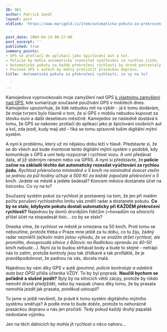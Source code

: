 ```yaml
---
ID: 981
author: Patrick Zandl
layout: post
oldlink: 'https://www.marigold.cz/item/automaticka-pokuta-za-prekroceni-rychlosti-co-vy-na-to

  '
post_date: 2004-04-14 08:27:00
post_excerpt: ''
published: true
summary_points:
- GPS se protlačí do aplikací jako špiclování aut a kol.
- Policie by mohla automaticky rozesílat vyúčtování za rychlou jízdu.
- Automatické pokuty za každé překročení rychlosti by drsně potrestaly řidiče.
- Povinné GPS v autech by mohly pročistit prasáckou dopravu.
title: 'Automatická pokuta za překročení rychlosti, co vy na to?

  '
---
```


<p>
Kamojedova vyprovokovalo moje zamyšlení nad GPS <A href="http://www.bloguje.cz/blogy/vucako/35779_item.php" target=_blank>k vlastnímu zamyšlení nad GPS</A>, kde sumarizuje současné používání GPS v mobilech dnes. Kamojedov upozorňuje, že lidé nebudou mít na výběr - já k tomu dodávám, že moje tvrzení bylo hlavně o tom, že si GPS v mobilu nebudou kupovat za stovku euro a další desetieuro měsíčně. Kamojedov se následně dostává k tomu, že GPS se nakonec protlačí do aplikací jako je špiclování osobních aut a kol, zda jezdí, kudy mají atd - říká se tomu spisovně tuším digitální mýtní systém.</p>

<p>
A nyní k problému, který už mi nějakou dobu leží v hlavě. Představte si, že se do všech aut bude montovat tento digitální mýtní systém v podobě, kdy komunikuje s GPS a umí tedy rozpoznat i rychlost vozu. A umí předávat data, ať již sběrným rámem nebo via GPRS. A nyní si představte, že<STRONG> policie začne na základě těchto dat automaticky rozesílat vyúčtování za rychlou jízdu.</STRONG> <EM>Rychlost překročena minimálně o 5 km/h na minimálně dvacet vteřin se jednou za půl hodiny účtuje á 500 Kč za každé započaté překročení o 5 km/h.</EM> Jedete ve městě a jedete šedesát? Koncem měsíce dostanete účet na tisícovku. Co vy na to?</p>

<p>
Současný systém pokut za rychlost je postavený na tom, že jen při malém počtu porušení rychlostního limitu vás změří radar a dostanete pokutu. <STRONG>Co by se stalo, kdybyste&#160;pokutu dostali automaticky při KAŽDÉM překročení rychlosti?</STRONG> Najednou by domů drsnějším řidičům (=hovadům na silnicích) přišel účet na stopadesát tisíc... co by se stalo? </p>

<p>
Dneska víme, že rychlost ve městě je omezena na 50 km/h. Proti tomu se nebouříme, protože třeba v Praze mne ještě za tu dobu, co tu žiju, žádný radar nezměřil <EM>(ačkoliv mám jistou výhodu, že se snažím držet rychlost, ale promiňte, dvouproudá silnice z Bůtovic na Radlickou opravdu za 40-50 km/h nebude...)</EM>. Nyní za to budou strhávat body a bude to stejné - netrápí nás to zatím, protože kontroly jsou tak zřídkavé a tak profláklé, že je pravděpodobnost, že padnou na vás, docela malá. </p>

<p>
Najednou by vám díky GPS v autě <EM>(povinné, policie kontroluje a odebírá auta bez GPS)</EM> přišla účtenka VŽDY. To by byl poprask. <STRONG>Naučili bychom se pořádně a slušně jezdit?</STRONG> Byly by na silnicích větší zácpy, protože by nikdo nemohl drsně předjíždět, nebo by naopak chaos díky tomu, že by prasata nemohla jezdit jak prasata, poněkud ustoupil?</p>

<p>
To jsme si ještě nevšimli, že právě k tomu systém digitálního mýtního systému směřuje? A podle mne to bude dobře, protože to nehorázně prasáckou dopravu u nás jen pročistí. Tedy pokud každý druhý papaláš nedostane výjimku. </p>

<p>
Jen na těch dálnicích by mohla jít rychlost o něco nahoru...</p>